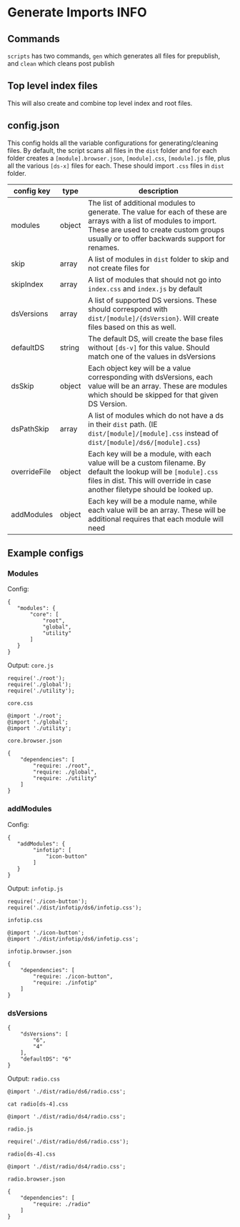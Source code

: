 # Generate Imports INFO

## Commands

`scripts` has two commands, `gen` which generates all files for prepublish, and `clean` which cleans post publish

## Top level index files

This will also create and combine top level index and root files.

## config.json

This config holds all the variable configurations for generating/cleaning files.
By default, the script scans all files in the `dist` folder and for each folder creates a `[module].browser.json`, `[module].css`, `[module].js` file, plus all the various `[ds-x]` files for each. These should import `.css` files in `dist` folder.

| config key   | type   | description                                                                                                                                                                                                    |
| ------------ | ------ | -------------------------------------------------------------------------------------------------------------------------------------------------------------------------------------------------------------- |
| modules      | object | The list of additional modules to generate. The value for each of these are arrays with a list of modules to import. These are used to create custom groups usually or to offer backwards support for renames. |
| skip         | array  | A list of modules in `dist` folder to skip and not create files for                                                                                                                                            |
| skipIndex    | array  | A list of modules that should not go into `index.css` and `index.js` by default                                                                                                                                |
| dsVersions   | array  | A list of supported DS versions. These should correspond with `dist/[module]/{dsVersion}`. Will create files based on this as well.                                                                            |
| defaultDS    | string | The default DS, will create the base files without `[ds-v]` for this value. Should match one of the values in dsVersions                                                                                       |
| dsSkip       | object | Each object key will be a value corresponding with dsVersions, each value will be an array. These are modules which should be skipped for that given DS Version.                                               |
| dsPathSkip   | array  | A list of modules which do not have a ds in their `dist` path. (IE `dist/[module]/[module].css` instead of `dist/[module]/ds6/[module].css`)                                                                   |
| overrideFile | object | Each key will be a module, with each value will be a custom filename. By default the lookup will be `[module].css` files in dist. This will override in case another filetype should be looked up.             |
| addModules   | object | Each key will be a module name, while each value will be an array. These will be additional requires that each module will need                                                                                |

## Example configs

### Modules

Config:

```
{
   "modules": {
       "core": [
           "root",
           "global",
           "utility"
       ]
   }
}
```

Output:
`core.js`

```
require('./root');
require('./global');
require('./utility');
```

`core.css`

```
@import './root';
@import './global';
@import './utility';
```

`core.browser.json`

```
{
    "dependencies": [
        "require: ./root",
        "require: ./global",
        "require: ./utility"
    ]
}
```

### addModules

Config:

```
{
   "addModules": {
        "infotip": [
            "icon-button"
        ]
   }
}
```

Output:
`infotip.js`

```
require('./icon-button');
require('./dist/infotip/ds6/infotip.css');
```

`infotip.css`

```
@import './icon-button';
@import './dist/infotip/ds6/infotip.css';
```

`infotip.browser.json`

```
{
    "dependencies": [
        "require: ./icon-button",
        "require: ./infotip"
    ]
}
```

### dsVersions

```
{
    "dsVersions": [
        "6",
        "4"
    ],
    "defaultDS": "6"
}
```

Output:
`radio.css`

```
@import './dist/radio/ds6/radio.css';
```

`cat radio[ds-4].css`

```
@import './dist/radio/ds4/radio.css';
```

`radio.js`

```
require('./dist/radio/ds6/radio.css');
```

`radio[ds-4].css`

```
@import './dist/radio/ds4/radio.css';
```

`radio.browser.json`

```
{
    "dependencies": [
        "require: ./radio"
    ]
}
```
